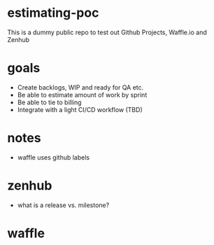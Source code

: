 # estimating-poc

This is a dummy public repo to test out Github Projects, Waffle.io and Zenhub

# goals

* Create backlogs, WIP and ready for QA etc.
* Be able to estimate amount of work by sprint
* Be able to tie to billing
* Integrate with a light CI/CD workflow (TBD)

# notes

* waffle uses github labels

# zenhub

* what is a release vs. milestone?

# waffle



